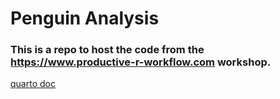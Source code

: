 # Penguin Analysis
### This is a repo to host the code from the https://www.productive-r-workflow.com workshop.

[quarto doc](https://stfran22.github.io/penguin/r/analysis.html)
